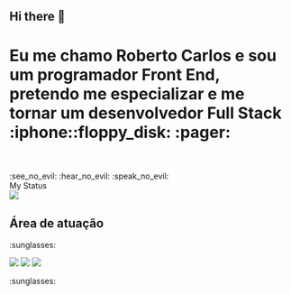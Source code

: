 ## Hi there 👋
<h1 width:10px; backgroud-color:blue> 
  Eu me chamo Roberto Carlos e sou um programador Front End, pretendo me especializar e me tornar um desenvolvedor Full Stack  :iphone::floppy_disk: :pager: </h1>
  <br>
  <br>
  :see_no_evil:
  :hear_no_evil:
  :speak_no_evil:
  <br>
   <a color:blue> My Status <a/>
   <br>
  <img src="https://github-readme-stats.vercel.app/api?username=Roberto-Carlosgit&theme=dark&show_icons=true">
  <br>
  <h2> Área de atuação </h2>
  <p>:sunglasses:</p> <img src="https://img.shields.io/badge/HTML5-E34F26?style=for-the-badge&logo=html5&logoColor=white" width:20px>
  <img src="https://img.shields.io/badge/CSS-239120?&style=for-the-badge&logo=css3&logoColor=white">
  <img src="https://img.shields.io/badge/JavaScript-F7DF1E?style=for-the-badge&logo=javascript&logoColor=black">
  <p>:sunglasses:</p>
 
 
    
<!--
**Roberto-Carlosgit/Roberto-Carlosgit** is a ✨ _special_ ✨ repository because its `README.md` (this file) appears on your GitHub profile.

Here are some ideas to get you started:

- 🔭 I’m currently working on ...
- 🌱 I’m currently learning ...
- 👯 I’m looking to collaborate on ...
- 🤔 I’m looking for help with ...
- 💬 Ask me about ...
- 📫 How to reach me: ...
- 😄 Pronouns: ...
- ⚡ Fun fact: ...
-->
